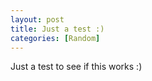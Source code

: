 ```yaml
---
layout: post
title: Just a test :)
categories: [Random]
---
```


Just a test to see if this works :)
